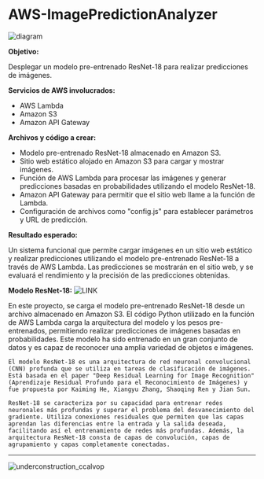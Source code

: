 # AWS-ImagePredictionAnalyzer

![diagram](https://github.com/ccalvop/AWS-ImagePredictionAnalyzer/assets/126183973/067f1659-b6b5-4e08-b919-73ea186113d3)

**Objetivo:**

Desplegar un modelo pre-entrenado ResNet-18 para realizar predicciones de imágenes.

**Servicios de AWS involucrados:**

  - AWS Lambda
  - Amazon S3
  - Amazon API Gateway

**Archivos y código a crear:**

  - Modelo pre-entrenado ResNet-18 almacenado en Amazon S3.
  - Sitio web estático alojado en Amazon S3 para cargar y mostrar imágenes.
  - Función de AWS Lambda para procesar las imágenes y generar predicciones basadas en probabilidades utilizando el modelo ResNet-18.
  - Amazon API Gateway para permitir que el sitio web llame a la función de Lambda.
  - Configuración de archivos como "config.js" para establecer parámetros y URL de predicción.

**Resultado esperado:**

Un sistema funcional que permite cargar imágenes en un sitio web estático y realizar predicciones utilizando el modelo pre-entrenado ResNet-18 a través de AWS Lambda. Las predicciones se mostrarán en el sitio web, y se evaluará el rendimiento y la precisión de las predicciones obtenidas.


**Modelo ResNet-18:** ![LINK](https://arxiv.org/abs/1512.03385)

En este proyecto, se carga el modelo pre-entrenado ResNet-18 desde un archivo almacenado en Amazon S3. El código Python utilizado en la función de AWS Lambda carga la arquitectura del modelo y los pesos pre-entrenados, permitiendo realizar predicciones de imágenes basadas en probabilidades. Este modelo ha sido entrenado en un gran conjunto de datos y es capaz de reconocer una amplia variedad de objetos e imágenes.

```
El modelo ResNet-18 es una arquitectura de red neuronal convolucional (CNN) profunda que se utiliza en tareas de clasificación de imágenes. Está basada en el paper "Deep Residual Learning for Image Recognition" (Aprendizaje Residual Profundo para el Reconocimiento de Imágenes) y fue propuesta por Kaiming He, Xiangyu Zhang, Shaoqing Ren y Jian Sun. 

ResNet-18 se caracteriza por su capacidad para entrenar redes neuronales más profundas y superar el problema del desvanecimiento del gradiente. Utiliza conexiones residuales que permiten que las capas aprendan las diferencias entre la entrada y la salida deseada, facilitando así el entrenamiento de redes más profundas. Además, la arquitectura ResNet-18 consta de capas de convolución, capas de agrupamiento y capas completamente conectadas.
```

***

![underconstruction_ccalvop](https://user-images.githubusercontent.com/126183973/234038103-2ab74b58-e1ed-48b3-b45d-74de0e3f18cf.jpg)
